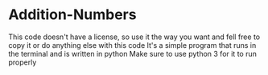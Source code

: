 # Addition-Numbers
This code doesn't have a license, so use it the way you want and fell free to copy it or do anything else with this code
It's a simple program that runs in the terminal and is written in python
Make sure to use python 3 for it to run properly
